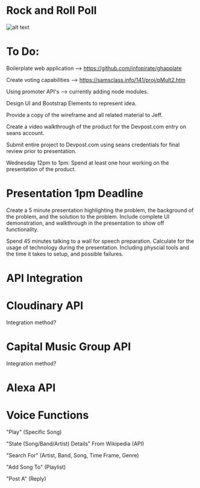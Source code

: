 # Rock and Roll Poll

![alt text](https://github.com/ahhninjas/rockpoll/blob/master/rockthepoll.png?raw=true "Logo Title Text 1")


# To Do:

Boilerplate web application --> https://github.com/infopirate/ghapplate

Create voting capabilities --> https://samsclass.info/141/proj/pMult2.htm

Using promoter API's --> currently adding node modules.

Design UI and Bootstrap Elements to represent idea.

Provide a copy of the wireframe and all related material to Jeff.

Create a video walkthrough of the product for the Devpost.com entry on seans account.

Submit entire project to Devpost.com using seans credentials for final review prior to presentation.

Wednesday 12pm to 1pm: Spend at least one hour working on the presentation of the product.


# Presentation 1pm Deadline

Create a 5 minute presentation highlighting the problem, the background of the problem, and the solution to the problem. Include complete UI demonstration, and walkthrough in the presentation to show off functionality.

Spend 45 minutes talking to a wall for speech preparation. Calculate for the usage of technology during the presentation. Including physcial tools and the time it takes to setup, and possible failures.

# API Integration

# Cloudinary API

Integration method?

# Capital Music Group API

Integration method?

# Alexa API

# Voice Functions

"Play" (Specific Song)

"State (Song/Band/Artist) Details" From Wikipedia (API)

"Search For" (Artist, Band, Song, Time Frame, Genre)

"Add Song To" (Playlist)

"Post A" (Reply)



